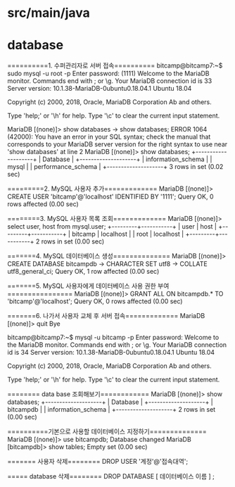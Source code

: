 # src/main/java

# database

==========1. 수퍼관리자로 서버 접속==========
bitcamp@bitcamp7:~$ sudo mysql -u root -p
Enter password: (1111)
Welcome to the MariaDB monitor.  Commands end with ; or \g.
Your MariaDB connection id is 33
Server version: 10.1.38-MariaDB-0ubuntu0.18.04.1 Ubuntu 18.04

Copyright (c) 2000, 2018, Oracle, MariaDB Corporation Ab and others.

Type 'help;' or '\h' for help. Type '\c' to clear the current input statement.

MariaDB [(none)]> show databases
    -> show databases;
ERROR 1064 (42000): You have an error in your SQL syntax; check the manual that corresponds to your MariaDB server version for the right syntax to use near 'show databases' at line 2
MariaDB [(none)]> show databases;
+--------------------+
| Database           |
+--------------------+
| information_schema |
| mysql              |
| performance_schema |
+--------------------+
3 rows in set (0.02 sec)


=========2. MySQL 사용자 추가=============
MariaDB [(none)]> CREATE USER 'bitcamp'@'localhost' IDENTIFIED BY '1111';
Query OK, 0 rows affected (0.00 sec)


========3. MySQL 사용자 목록 조회=============
MariaDB [(none)]> select user, host from mysql.user;
+---------+-----------+
| user    | host      |
+---------+-----------+
| bitcamp | localhost |
| root    | localhost |
+---------+-----------+
2 rows in set (0.00 sec)



=======4. MySQL 데이터베이스 생성==============
MariaDB [(none)]> CREATE DATABASE bitcampdb
    -> CHARACTER SET utf8
    -> COLLATE utf8_general_ci;
Query OK, 1 row affected (0.00 sec)


=======5. MySQL 사용자에게 데이터베이스 사용 권한 부여================
MariaDB [(none)]> GRANT ALL ON bitcampdb.* TO 'bitcamp'@'localhost';
Query OK, 0 rows affected (0.00 sec)


=======6. 나가서 사용자 교체 후 서버 접속=============
MariaDB [(none)]> quit
Bye



bitcamp@bitcamp7:~$ mysql -u bitcamp -p
Enter password: 
Welcome to the MariaDB monitor.  Commands end with ; or \g.
Your MariaDB connection id is 34
Server version: 10.1.38-MariaDB-0ubuntu0.18.04.1 Ubuntu 18.04

Copyright (c) 2000, 2018, Oracle, MariaDB Corporation Ab and others.

Type 'help;' or '\h' for help. Type '\c' to clear the current input statement.



======== data base 조회해보기============
MariaDB [(none)]> show databases;
+--------------------+
| Database           |
+--------------------+
| bitcampdb          |
| information_schema |
+--------------------+
2 rows in set (0.00 sec)

==========기본으로 사용할 데이터베이스 지정하기==============
MariaDB [(none)]> use bitcampdb;
Database changed
MariaDB [bitcampdb]> show tables;
Empty set (0.00 sec)


======= 사용자 삭제========
DROP USER '계정'@'접속대역';

===== database 삭제========
DROP DATABASE [ 데이터베이스 이름 ] ; 
